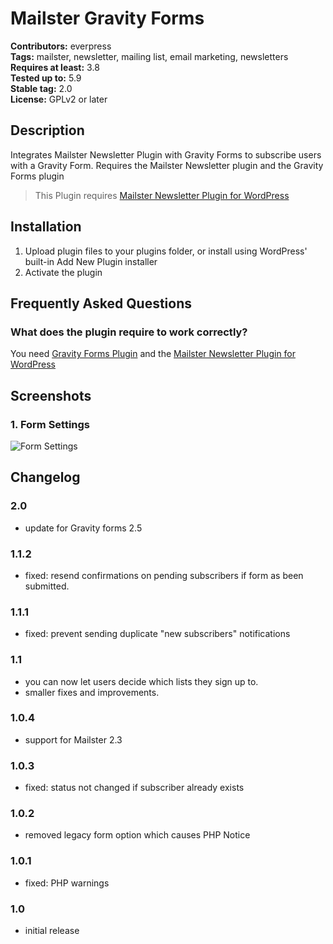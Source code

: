 # Mailster Gravity Forms

**Contributors:** everpress \
**Tags:** mailster, newsletter, mailing list, email marketing, newsletters \
**Requires at least:** 3.8 \
**Tested up to:** 5.9 \
**Stable tag:** 2.0 \
**License:** GPLv2 or later

## Description

Integrates Mailster Newsletter Plugin with Gravity Forms to subscribe users with a Gravity Form.
Requires the Mailster Newsletter plugin and the Gravity Forms plugin

> This Plugin requires [Mailster Newsletter Plugin for WordPress](https://mailster.co/?utm_campaign=wporg&utm_source=Gravity+Forms+Mailster+Addon&utm_medium=readme)

## Installation

1. Upload plugin files to your plugins folder, or install using WordPress' built-in Add New Plugin installer
2. Activate the plugin


## Frequently Asked Questions

### What does the plugin require to work correctly?

You need [Gravity Forms Plugin](https://rocketgenius.pxf.io/vnPQjW) and the [Mailster Newsletter Plugin for WordPress](https://mailster.co/?utm_campaign=wporg&utm_source=Gravity+Forms+Mailster+Addon&utm_medium=readme)

## Screenshots

### 1. Form Settings

![Form Settings](https://ps.w.org/mailster-gravity-forms/assets/screenshot-1.png)


## Changelog

### 2.0

* update for Gravity forms 2.5

### 1.1.2

* fixed: resend confirmations on pending subscribers if form as been submitted.

### 1.1.1

* fixed: prevent sending duplicate "new subscribers" notifications

### 1.1

* you can now let users decide which lists they sign up to.
* smaller fixes and improvements.

### 1.0.4

* support for Mailster 2.3

### 1.0.3

* fixed: status not changed if subscriber already exists

### 1.0.2

* removed legacy form option which causes PHP Notice

### 1.0.1

* fixed: PHP warnings

### 1.0

* initial release
